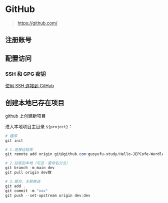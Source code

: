 # GitHub

> https://github.com/

## 注册账号



## 配置访问

### SSH 和 GPG 密钥

[使用 SSH 连接到 GitHub](https://docs.github.com/cn/authentication/connecting-to-github-with-ssh)



## 创建本地已存在项目

github 上创建新项目

进入本地项目主目录 `${project}`：

``` powershell
# 建库
git init

# 1.连接远程库
git remote add origin git@github.com:guoyufu-study/Hello-JEPCofe-WordleKata.git

# 2.拉取到本地（可选：重命名分支）
git branch -m main dev
git pull origin dev救

# 3.提交、关联推送
git add .
git commit -m "xxx"
git push --set-upstream origin dev:dev
```



